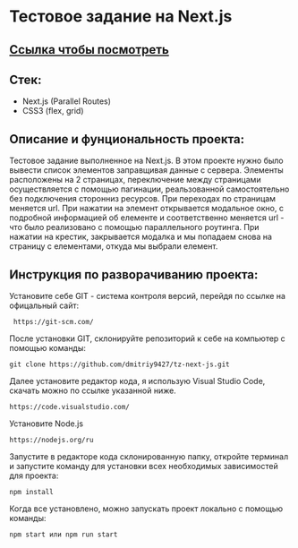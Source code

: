 # Тестовое задание на Next.js

## [Ссылка чтобы посмотреть](https://tz-next-js.vercel.app/page/1)

## Стек:

- Next.js (Parallel Routes)
- CSS3 (flex, grid)

## Описание и фунциональность проекта:

Тестовое задание выполненное на Next.js. В этом проекте нужно было вывести список элементов заправщивая данные с сервера. Элементы расположены на 2 страницах, переключение между страницами осуществляется с помощью пагинации, реальзованной самостоятельно без подключения сторонниз ресурсов. При переходах по страницам меняется url. При нажатии на элемент открывается модальное окно, с подробной информацией об елементе и соответственно меняется url - что было реализовано с помощью параллельного роутинга. При нажатии на крестик, закрывается модалка и мы попадаем снова на страницу c елементами, откуда мы выбрали елемент.

## Инструкция по разворачиванию проекта:

Установите себе GIT - система контроля версий, перейдя по ссылке на офицальный сайт:

```
 https://git-scm.com/
```

После установки GIT, склонируйте репозиторий к себе на компьютер с помощью команды:

```
git clone https://github.com/dmitriy9427/tz-next-js.git
```

Далее установите редактор кода, я использую Visual Studio Code, скачать можно по ссылке указанной ниже.

```
https://code.visualstudio.com/
```

Установите Node.js

```
https://nodejs.org/ru
```

Запустите в редакторе кода склонированную папку, откройте терминал и запустите команду для установки всех необходимых зависимостей для проекта:

```
npm install
```

Когда все установлено, можно запускать проект локально с помощью команды:

```
npm start или npm run start
```

